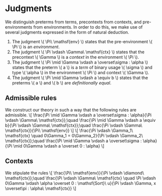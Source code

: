 # Judgments

We distinguish preterms from terms, precontexts from contexts, and pre-environments from environments.
In order to do this, we make use of several judgments expressed in the form of natural deduction.

1. The judgment \\( \Pi\\ \mathsf{env} \\) states that the pre-environment \\( \Pi \\) is an *environment*.
2. The judgment \\( \Pi \vdash \Gamma\\ \mathsf{ctx} \\) states that the precontext \\( \Gamma \\) is a *context* in the environment \\( \Pi \\).
3. The judgment \\( \Pi \mid \Gamma \vdash a \overset\sigma : \alpha \\) states that the preterm \\( a \\) is a *term* of binary usage \\( \sigma \\) and type \\( \alpha \\) in the environment \\( \Pi \\) and context \\( \Gamma \\).
4. The judgment \\( \Pi \mid \Gamma \vdash a \equiv b \\) states that the preterms \\( a \\) and \\( b \\) are *definitionally equal*.

## Admissible rules

We construct our theory in such a way that the following rules are admissible.
\\[ \frac{\Pi \mid \Gamma \vdash a \overset\sigma : \alpha}{\Pi \vdash \Gamma\\ \mathsf{ctx}};\quad
    \frac{\Pi \mid \Gamma \vdash a \equiv b}{\Pi \vdash \Gamma\\ \mathsf{ctx}};\quad
    \frac{\Pi \vdash \Gamma\\ \mathsf{ctx}}{\Pi\\ \mathsf{env}} \\]
\\[ \frac{\Pi \vdash \Gamma_1\\ \mathsf{ctx} \quad 0\Gamma_1 = 0\Gamma_2}{\Pi \vdash \Gamma_2\\ \mathsf{ctx}};\quad
    \frac{\Pi \mid \Gamma \vdash a \overset\sigma : \alpha}{\Pi \mid 0\Gamma \vdash a \overset 0 : \alpha} \\]

## Contexts

We stipulate the rules
\\[ \frac{\Pi\\ \mathsf{env}}{\Pi \vdash \diamond\\ \mathsf{ctx}};\quad
    \frac{\Pi \vdash \Gamma\\ \mathsf{ctx} \quad \Pi \vdash 0\Gamma \vdash \alpha \overset 0 : \mathsf{Sort}\\ u}{\Pi \vdash \Gamma, x \overset\pi : \alpha\\ \mathsf{ctx}} \\]
